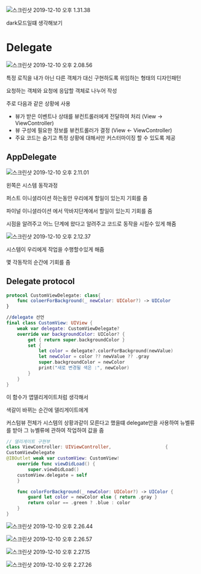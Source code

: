 ![스크린샷 2019-12-10 오후 1.31.38](https://tva1.sinaimg.cn/large/006tNbRwgy1g9rio1h3srj30iv026dgg.jpg)

dark모드일떄 생각해보기



# Delegate

![스크린샷 2019-12-10 오후 2.08.56](https://tva1.sinaimg.cn/large/006tNbRwgy1g9rjqsnwvcj30v406s75l.jpg)

특정 로직을 내가 아닌 다른 객체가 대신 구현하도록 위임하는 형태의 디자인패턴

요청하는 객체와 요청에 응답할 객체로 나누어 작성

주로 다음과 같은 상황에 사용

- 뷰가 받은 이벤트나 상태를 뷰컨트롤러에게 전달하여 처리 (View -> ViewController)
- 뷰 구성에 필요한 정보를 뷰컨트롤러가 결정 (View <- ViewController)
- 주요 코드는 숨기고 특정 상황에 대해서만 커스터마이징 할 수 있도록 제공



## AppDelegate

![스크린샷 2019-12-10 오후 2.11.01](https://tva1.sinaimg.cn/large/006tNbRwgy1g9rjt1dyndj31220qitew.jpg)



왼쪽은 시스템 동작과정

퍼스트 이니셜라이션 하는동안 우리에게 할일이 있는지 기회를 줌

파이널 이니셜라이션 에서 막바지단계에서 할일이 있는지 기회를 줌

시점을 알려주고 어느 단계에 왔다고 알려주고 코드로 동작을 시킬수 있게 해줌



![스크린샷 2019-12-10 오후 2.12.37](https://tva1.sinaimg.cn/large/006tNbRwgy1g9rjungsm3j31380qggsb.jpg)

시스템이 우리에게 작업을 수행할수있게 해줌

몇 각동작의 순간에 기회를 줌



## Delegate protocol

```swift
protocol CustomViewDelegate: class{
	func coloerForBackground(_ newColor: UIColor?) -> UIColor
}

//delegate 선언
final class CustomView: UIView {
	weak var delegate: CustomViewDelegate?
	override var backgroundColor: UIColor? {
		get { return super.backgroundColor }
		set {
			let color = delegate?.colorForBackground(newValue)
			let newColor = color ?? newValue ?? .gray
			super.backgroundColor = newColor
			print("새로 변경될 색은 :", newColor)
		}
	}
}
```

이 함수가 앱델리게이트처럼 생각해서 

색갈이 바뀌는 순간에 델리게이트에게 

커스텀뷰 전체가 시스템의 상황과같이 모른다고 했을떄 delegate만을 사용하여 뉴벨류를 받아 그 뉴벨류에 관하여 작업하여 값을 줌



```swift
// 델리게이트 구현부
class ViewController: UIViewController,                    {
CustomViewDelegate
@IBOutlet weak var customView: CustomView!
	override func viewDidLoad() {
		super.viewDidLoad()
    customView.delegate = self
	}

	func colorForBackground(_ newColor: UIColor?) -> UIColor {
		guard let color = newColor else { return .gray }
		return color == .green ? .blue : color
	}	
}
```



![스크린샷 2019-12-10 오후 2.26.44](https://tva1.sinaimg.cn/large/006tNbRwgy1g9rk9ci4g3j30lg0lsjux.jpg)







![스크린샷 2019-12-10 오후 2.26.57](https://tva1.sinaimg.cn/large/006tNbRwgy1g9rk9lajfdj30la0istcp.jpg)







![스크린샷 2019-12-10 오후 2.27.15](https://tva1.sinaimg.cn/large/006tNbRwgy1g9rk9ut4mhj30ls0ik421.jpg)





![스크린샷 2019-12-10 오후 2.27.26](https://tva1.sinaimg.cn/large/006tNbRwgy1g9rka2e6wxj30l20iw42s.jpg)